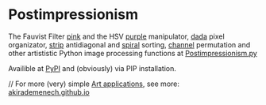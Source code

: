 # Postimpressionism
The Fauvist Filter [pink](https://github.com/AkiraDemenech/Postimpressionism/blob/master/postimpressionism/Postimpressionism.py#L152) and the HSV [purple](https://github.com/AkiraDemenech/Postimpressionism/blob/master/postimpressionism/Postimpressionism.py#L132) manipulator,
[dada](https://github.com/AkiraDemenech/Postimpressionism/blob/master/postimpressionism/Postimpressionism.py#L119) pixel organizator, [strip](https://github.com/AkiraDemenech/Postimpressionism/blob/master/postimpressionism/Postimpressionism.py#L224) antidiagonal and [spiral](https://github.com/AkiraDemenech/Postimpressionism/blob/master/postimpressionism/Postimpressionism.py#L263) sorting, [channel](https://github.com/AkiraDemenech/Postimpressionism/blob/master/postimpressionism/Postimpressionism.py#L11) permutation
and other artististic Python image processing functions
at [Postimpressionism.py](https://github.com/AkiraDemenech/Postimpressionism/blob/master/postimpressionism/Postimpressionism.py)

Availible at [PyPI](https://pypi.org/project/postimpressionism/) and (obviously) via PIP installation. 

//    For more (very) simple [Art applications](https://akirademenech.github.io/artec/techart.html), see more:
[akirademenech.github.io](https://akirademenech.github.io/index.html)